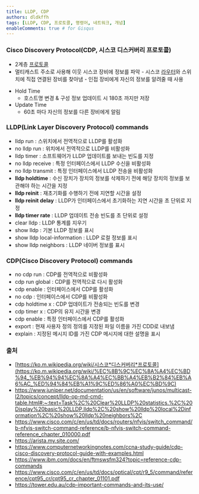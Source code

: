 ```yaml
---
title: LLDP, CDP
authors: dldkffh
tags: [LLDP, CDP, 프로토콜, 명령어, 네트워크, 개념]
enableComments: true # for Gisqus
---
```


### Cisco Discovery Protocol(CDP, 시스코 디스커버리 프로토콜)

- 2계층 [프로토콜](https://ko.m.wikipedia.org/wiki/%ED%94%84%EB%A1%9C%ED%86%A0%EC%BD%9C)
- 멀티캐스트 주소로 사용해 이웃 시스코 장비에 정보를 파악 - 시스코 [라우터](https://ko.m.wikipedia.org/wiki/%EB%9D%BC%EC%9A%B0%ED%84%B0)와 스위치에 직접 연결된 장비를 찾아냄 - 인접 장비에게 자신의 정보를 알려줄 때 사용
<!--truncate-->
- Hold Time
  - 호스트명 변경 & 구성 정보 업데이트 시 180초 까지만 저장
- Update Time
  - 60초 마다 자신의 정보를 다른 장비에게 알림

### LLDP(Link Layer Discovery Protocol) commands

- lldp run : 스위치에서 전역적으로 LLDP를 활성화
- no lldp run : 위치에서 전역적으로 LLDP를 비활성화
- lldp timer : 소프트웨어가 LLDP 업데이트를 보내는 빈도를 지정
- no lldp receive : 특정 인터페이스에서 LLDP 수신을 비활성화
- no lldp transmit : 특정 인터페이스에서 LLDP 전송을 비활성화
- **lldp holdtime** : 수신 장치가 장치의 정보를 삭제하기 전에 해당 장치의 정보를 보관해야 하는 시간을 지정
- **lldp reinit** : 재초기화를 수행하기 전에 지연할 시간을 설정
- **lldp reinit delay** : LLDP가 인터페이스에서 초기화하는 지연 시간을 초 단위로 지정
- **lldp timer rate** : LLDP 업데이트 전송 빈도를 초 단위로 설정
- clear lldp : LLDP 통계를 지우기
- show lldp : 기본 LLDP 정보를 표시
- show lldp local-information : LLDP 로컬 정보를 표시
- show lldp neighbors : LLDP 네이버 정보를 표시

### CDP(Cisco Discovery Protocol) commands

- no cdp run : CDP를 전역적으로 비활성화
- cdp run global : CDP를 전역적으로 다시 활성화
- cdp enable : 인터페이스에서 CDP를 활성화
- no cdp : 인터페이스에서 CDP를 비활성화
- cdp holdtime x : CDP 업데이트가 전송되는 빈도를 변경
- cdp timer x : CDP의 유지 시간을 변경
- cdp enable : 특정 인터페이스에서 CDP를 활성화
- export : 현재 사용자 정의 정의를 지정된 파일 이름을 가진 CDD로 내보냄
- explain : 지정된 메시지 ID를 가진 CDP 메시지에 대한 설명을 표시

### 출처

- [https://ko.m.wikipedia.org/wiki/시스코*디스커버리*프로토콜](https://ko.m.wikipedia.org/wiki/%EC%8B%9C%EC%8A%A4%EC%BD%94_%EB%94%94%EC%8A%A4%EC%BB%A4%EB%B2%84%EB%A6%AC_%ED%94%84%EB%A1%9C%ED%86%A0%EC%BD%9C)
- https://www.juniper.net/documentation/us/en/software/junos/multicast-l2/topics/concept/lldp-op-md-cmd-table.html#:~:text=Task%2C%20Clear%20LLDP%20statistics.%2C%20Display%20basic%20LLDP,lldp%2C%20show%20lldp%20local%2Dinformation%2C%20show%20lldp%20neighbors%2C
- https://www.cisco.com/c/en/us/td/docs/routers/nfvis/switch_command/b-nfvis-switch-command-reference/b-nfvis-switch-command-reference_chapter_010000.pdf
- https://arista.my.site.com/
- https://www.computernetworkingnotes.com/ccna-study-guide/cdp-cisco-discovery-protocol-guide-with-examples.html
- https://www.ibm.com/docs/en/ftmswsfm324?topic=reference-cdp-commands
- https://www.cisco.com/c/en/us/td/docs/optical/cpt/r9_5/command/reference/cpt95_cr/cpt95_cr_chapter_01101.pdf
- https://tower.edu.au/cdp-important-commands-and-its-use/
